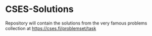 # CSES-Solutions
Repository will contain the solutions from the very famous problems collection at https://cses.fi/problemset/task
